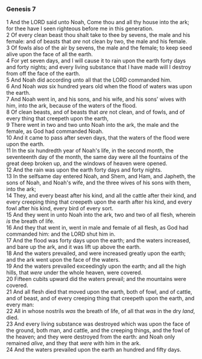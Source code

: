 ### Genesis 7

1 And the LORD said unto Noah, Come thou and all thy house into the ark; for thee have I seen righteous before me in this generation.  
2 Of every clean beast thou shalt take to thee by sevens, the male and his female: and of beasts that *are* not clean by two, the male and his female.  
3 Of fowls also of the air by sevens, the male and the female; to keep seed alive upon the face of all the earth.  
4 For yet seven days, and I will cause it to rain upon the earth forty days and forty nights; and every living substance that I have made will I destroy from off the face of the earth.  
5 And Noah did according unto all that the LORD commanded him.  
6 And Noah *was* six hundred years old when the flood of waters was upon the earth.  
7 And Noah went in, and his sons, and his wife, and his sons' wives with him, into the ark, because of the waters of the flood.  
8 Of clean beasts, and of beasts that *are* not clean, and of fowls, and of every thing that creepeth upon the earth,  
9 There went in two and two unto Noah into the ark, the male and the female, as God had commanded Noah.  
10 And it came to pass after seven days, that the waters of the flood were upon the earth.  
11 In the six hundredth year of Noah's life, in the second month, the seventeenth day of the month, the same day were all the fountains of the great deep broken up, and the windows of heaven were opened.  
12 And the rain was upon the earth forty days and forty nights.  
13 In the selfsame day entered Noah, and Shem, and Ham, and Japheth, the sons of Noah, and Noah's wife, and the three wives of his sons with them, into the ark;  
14 They, and every beast after his kind, and all the cattle after their kind, and every creeping thing that creepeth upon the earth after his kind, and every fowl after his kind, every bird of every sort.  
15 And they went in unto Noah into the ark, two and two of all flesh, wherein *is* the breath of life.  
16 And they that went in, went in male and female of all flesh, as God had commanded him: and the LORD shut him in.  
17 And the flood was forty days upon the earth; and the waters increased, and bare up the ark, and it was lift up above the earth.  
18 And the waters prevailed, and were increased greatly upon the earth; and the ark went upon the face of the waters.  
19 And the waters prevailed exceedingly upon the earth; and all the high hills, that *were* under the whole heaven, were covered.  
20 Fifteen cubits upward did the waters prevail; and the mountains were covered.  
21 And all flesh died that moved upon the earth, both of fowl, and of cattle, and of beast, and of every creeping thing that creepeth upon the earth, and every man:  
22 All in whose nostrils *was* the breath of life, of all that *was* in the dry *land*, died.  
23 And every living substance was destroyed which was upon the face of the ground, both man, and cattle, and the creeping things, and the fowl of the heaven; and they were destroyed from the earth: and Noah only remained *alive*, and they that *were* with him in the ark.  
24 And the waters prevailed upon the earth an hundred and fifty days.  
